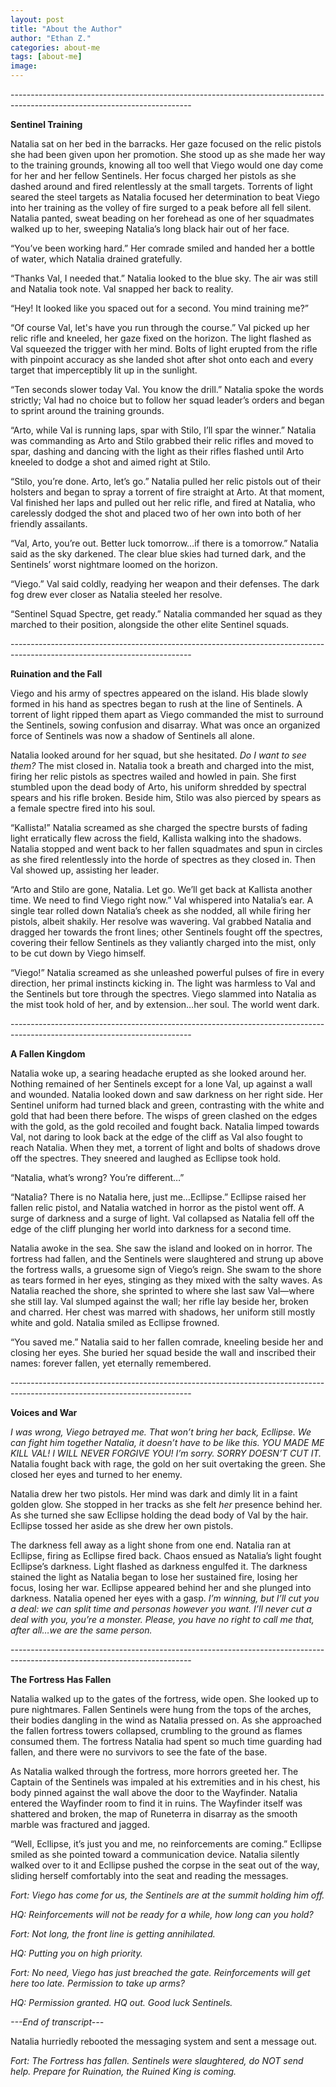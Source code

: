 ```yaml
---
layout: post
title: "About the Author"
author: "Ethan Z."
categories: about-me
tags: [about-me]
image: 
---
```

<html>
  <head>
    <title>Ecllipse, the Fallen Sentinel</title>
  </head>
  <body>
  <p>---------------------------------------------------------------------------------------------------------------------------</p>
  <p><b>Sentinel Training</b></p>
  <p>Natalia sat on her bed in the barracks. Her gaze focused on the relic pistols she had been given upon her promotion. She stood up as she made her way to the training grounds, knowing all too well that Viego would one day come for her and her fellow Sentinels. Her focus charged her pistols as she dashed around and fired relentlessly at the small targets. Torrents of light seared the steel targets as Natalia focused her determination to beat Viego into her training as the volley of fire surged to a peak before all fell silent. Natalia panted, sweat beading on her forehead as one of her squadmates walked up to her, sweeping Natalia’s long black hair out of her face. </p>
  <p>“You’ve been working hard.” Her comrade smiled and handed her a bottle of water, which Natalia drained gratefully. </p>
  <p>“Thanks Val, I needed that.” Natalia looked to the blue sky. The air was still and Natalia took note. Val snapped her back to reality. 
  <p>“Hey! It looked like you spaced out for a second. You mind training me?” </p>
  <p>“Of course Val, let's have you run through the course.” Val picked up her relic rifle and kneeled, her gaze fixed on the horizon. The light flashed as Val squeezed the trigger with her mind. Bolts of light erupted from the rifle with pinpoint accuracy as she landed shot after shot onto each and every target that imperceptibly lit up in the sunlight. </p>
  <p>“Ten seconds slower today Val. You know the drill.” Natalia spoke the words strictly; Val had no choice but to follow her squad leader’s orders and began to sprint around the training grounds. </p>
  <p>“Arto, while Val is running laps, spar with Stilo, I’ll spar the winner.” Natalia was commanding as Arto and Stilo grabbed their relic rifles and moved to spar, dashing and dancing with the light as their rifles flashed until Arto kneeled to dodge a shot and aimed right at Stilo. </p>
  <p>“Stilo, you’re done. Arto, let’s go.” Natalia pulled her relic pistols out of their holsters and began to spray a torrent of fire straight at Arto. At that moment, Val finished her laps and pulled out her relic rifle, and fired at Natalia, who carelessly dodged the shot and placed two of her own into both of her friendly assailants. </p>
  <p>“Val, Arto, you’re out. Better luck tomorrow…if there is a tomorrow.” Natalia said as the sky darkened. The clear blue skies had turned dark, and the Sentinels’ worst nightmare loomed on the horizon.</p>
  <p>“Viego.” Val said coldly, readying her weapon and their defenses. The dark fog drew ever closer as Natalia steeled her resolve. </p>
  <p>“Sentinel Squad Spectre, get ready.” Natalia commanded her squad as they marched to their position, alongside the other elite Sentinel squads. </p>
  <p>---------------------------------------------------------------------------------------------------------------------------</p>
  <p><b>Ruination and the Fall</b></p>
  <p> Viego and his army of spectres appeared on the island. His blade slowly formed in his hand as spectres began to rush at the line of Sentinels. A torrent of light ripped them apart as Viego commanded the mist to surround the Sentinels, sowing confusion and disarray. What was once an organized force of Sentinels was now a shadow of Sentinels all alone. </p>
  <p>Natalia looked around for her squad, but she hesitated. <i>Do I want to see them?</i> The mist closed in. Natalia took a breath and charged into the mist, firing her relic pistols as spectres wailed and howled in pain. She first stumbled upon the dead body of Arto, his uniform shredded by spectral spears and his rifle broken. Beside him, Stilo was also pierced by spears as a female spectre fired into his soul. </p>
<p>“Kallista!” Natalia screamed as she charged the spectre bursts of fading light erratically flew across the field, Kallista walking into the shadows. Natalia stopped and went back to her fallen squadmates and spun in circles as she fired relentlessly into the horde of spectres as they closed in. Then Val showed up, assisting her leader. </p>
<p>“Arto and Stilo are gone, Natalia. Let go. We’ll get back at Kallista another time. We need to find Viego right now.” Val whispered into Natalia’s ear. A single tear rolled down Natalia’s cheek as she nodded, all while firing her pistols, albeit shakily. Her resolve was wavering. Val grabbed Natalia and dragged her towards the front lines; other Sentinels fought off the spectres, covering their fellow Sentinels as they valiantly charged into the mist, only to be cut down by Viego himself.</p>
<p>“Viego!” Natalia screamed as she unleashed powerful pulses of fire in every direction, her primal instincts kicking in. The light was harmless to Val and the Sentinels but tore through the spectres. Viego slammed into Natalia as the mist took hold of her, and by extension…her soul. The world went dark.</p>
<p>---------------------------------------------------------------------------------------------------------------------------</p>
  <p><b>A Fallen Kingdom</b></p>
<p>Natalia woke up, a searing headache erupted as she looked around her. Nothing remained of her Sentinels except for a lone Val, up against a wall and wounded. Natalia looked down and saw darkness on her right side. Her Sentinel uniform had turned black and green, contrasting with the white and gold that had been there before. The wisps of green clashed on the edges with the gold, as the gold recoiled and fought back. Natalia limped towards Val, not daring to look back at the edge of the cliff as Val also fought to reach Natalia. When they met, a torrent of light and bolts of shadows drove off the spectres. They sneered and laughed as Ecllipse took hold.</p>
<p>“Natalia, what’s wrong? You’re different…”</p>
<p>“Natalia? There is no Natalia here, just me…Ecllipse.” Ecllipse raised her fallen relic pistol, and Natalia watched in horror as the pistol went off. A surge of darkness and a surge of light. Val collapsed as Natalia fell off the edge of the cliff plunging her world into darkness for a second time. </p>
<p>Natalia awoke in the sea. She saw the island and looked on in horror. The fortress had fallen, and the Sentinels were slaughtered and strung up above the fortress walls, a gruesome sign of Viego’s reign. She swam to the shore as tears formed in her eyes, stinging as they mixed with the salty waves. As Natalia reached the shore, she sprinted to where she last saw Val—where she still lay. Val slumped against the wall; her rifle lay beside her, broken and charred. Her chest was marred with shadows, her uniform still mostly white and gold. Natalia smiled as Ecllipse frowned.</p>
<p>“You saved me.” Natalia said to her fallen comrade, kneeling beside her and closing her eyes. She buried her squad beside the wall and inscribed their names: forever fallen, yet eternally remembered. </p>
<p>---------------------------------------------------------------------------------------------------------------------------</p>
 <p><b>Voices and War</b></p>
 <p> <i>I was wrong, Viego betrayed me. That won’t bring her back, Ecllipse. We can fight him together Natalia, it doesn’t have to be like this. YOU MADE ME KILL VAL! I WILL NEVER FORGIVE YOU! I’m sorry. SORRY DOESN’T CUT IT. </i>Natalia fought back with rage, the gold on her suit overtaking the green. She closed her eyes and turned to her enemy.</p>
 <p>	Natalia drew her two pistols. Her mind was dark and dimly lit in a faint golden glow. She stopped in her tracks as she felt<i> her </i>presence behind her. As she turned she saw Ecllipse holding the dead body of Val by the hair. Ecllipse tossed her aside as she drew her own pistols.</p>
 <p>	The darkness fell away as a light shone from one end. Natalia ran at Ecllipse, firing as Ecllipse fired back. Chaos ensued as Natalia’s light fought Ecllipse’s darkness. Light flashed as darkness engulfed it. The darkness stained the light as Natalia began to lose her sustained fire, losing her focus, losing her war. Ecllipse appeared behind her and she plunged into darkness. Natalia opened her eyes with a gasp.<i> I’m winning, but I’ll cut you a deal: we can split time and personas however you want. I’ll never cut a deal with you, you’re a monster. Please, you have no right to call me that, after all…we are the same person. </i></p>
<p>---------------------------------------------------------------------------------------------------------------------------</p>
 <p><b>The Fortress Has Fallen</b></p>
 <p>	Natalia walked up to the gates of the fortress, wide open. She looked up to pure nightmares. Fallen Sentinels were hung from the tops of the arches, their bodies dangling in the wind as Natalia pressed on. As she approached the fallen fortress towers collapsed, crumbling to the ground as flames consumed them. The fortress Natalia had spent so much time guarding had fallen, and there were no survivors to see the fate of the base.</p>
 <p>	As Natalia walked through the fortress, more horrors greeted her. The Captain of the Sentinels was impaled at his extremities and in his chest, his body pinned against the wall above the door to the Wayfinder. Natalia entered the Wayfinder room to find it in ruins. The Wayfinder itself was shattered and broken, the map of Runeterra in disarray as the smooth marble was fractured and jagged. </p>
 <p>“Well, Ecllipse, it’s just you and me, no reinforcements are coming.” Ecllipse smiled as she pointed toward a communication device. Natalia silently walked over to it and Ecllipse pushed the corpse in the seat out of the way, sliding herself comfortably into the seat and reading the messages.</p>
 <p><i>Fort: Viego has come for us, the Sentinels are at the summit holding him off. </p>
 <p>	HQ: Reinforcements will not be ready for a while, how long can you hold?</p>
 <p>	Fort: Not long, the front line is getting annihilated.</p>
 <p>	HQ: Putting you on high priority.</p>
 <p>Fort: No need, Viego has just breached the gate. Reinforcements will get here too late. Permission to take up arms?</p>
 <p>	HQ: Permission granted. HQ out. Good luck Sentinels. </p>
 <p>	---End of transcript---</p></i>
 <p>Natalia hurriedly rebooted the messaging system and sent a message out.	</p>
 <p><i>	Fort: The Fortress has fallen. Sentinels were slaughtered, do NOT send help. Prepare for Ruination, the Ruined King is coming. </i>